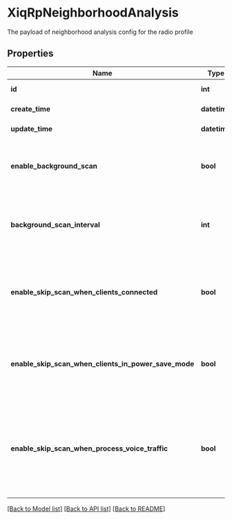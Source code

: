 # XiqRpNeighborhoodAnalysis

The payload of neighborhood analysis config for the radio profile
## Properties
Name | Type | Description | Notes
------------ | ------------- | ------------- | -------------
**id** | **int** | The unique identifier | 
**create_time** | **datetime** | The create time | 
**update_time** | **datetime** | The last update time | 
**enable_background_scan** | **bool** | Whether to enable background scanning of neighboring devices | [optional] 
**background_scan_interval** | **int** | The background scan interval from 1 up to 1440 minutes | [optional] 
**enable_skip_scan_when_clients_connected** | **bool** | Whether to enable skipping of background scan when devices have client connections | [optional] 
**enable_skip_scan_when_clients_in_power_save_mode** | **bool** | Whether to skipping of background scan when connected devices are in power save mode | [optional] 
**enable_skip_scan_when_process_voice_traffic** | **bool** | Whether to enable skipping of background scan when devices have network traffic with voice priority | [optional] 

[[Back to Model list]](../README.md#documentation-for-models) [[Back to API list]](../README.md#documentation-for-api-endpoints) [[Back to README]](../README.md)


